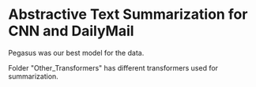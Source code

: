 # Abstractive Text Summarization for CNN and DailyMail


Pegasus was our best model for the data. 

Folder "Other_Transformers" has different transformers used for summarization.


